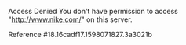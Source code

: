 Access Denied You don't have permission to access "http://www.nike.com/" on this server.

Reference #18.16cadf17.1598071827.3a3021b